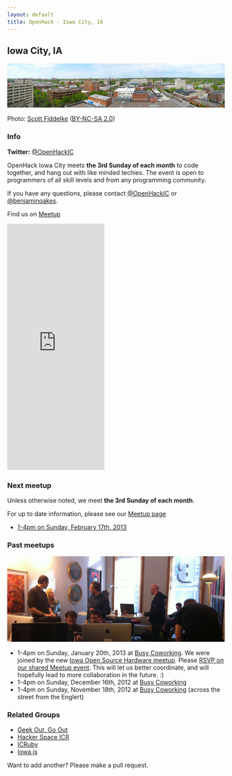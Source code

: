```yaml
---
layout: default
title: OpenHack - Iowa City, IA
---
```


## Iowa City, IA

![Panorama of Iowa City](/iowa_city/scottfidd_iowa_city_panorama.jpg)

Photo: [Scott Fiddelke](http://www.flickr.com/photos/scottfidd/7084756573/) ([BY-NC-SA 2.0](http://creativecommons.org/licenses/by-nc-sa/2.0/))

### Info

**Twitter:** [@OpenHackIC](http://twitter.com/OpenHackIC)

OpenHack Iowa City meets **the 3rd Sunday of each month** to code together, and hang out with like minded techies. The event is open to programmers of all skill levels and from any programming community.

If you have any questions, please contact [@OpenHackIC](http://twitter.com/OpenHackIC) or [@benjaminoakes](http://twitter.com/benjaminoakes).

Find us on [Meetup](http://www.meetup.com/Iowa-Open-Source-Hardware-meetup/)

<iframe width="225" height="570" src="http://meetu.ps/wQBVK" frameborder="0"></iframe>

### Next meetup

Unless otherwise noted, we meet **the 3rd Sunday of each month**.

For up to date information, please see our [Meetup page](http://www.meetup.com/Iowa-Open-Source-Hardware-meetup/)

* [1-4pm on Sunday, February 17th, 2013](http://www.meetup.com/Iowa-Open-Source-Hardware-meetup/events/104333422/)

### Past meetups

![First Meetup](/iowa_city/benjaminoakes_first_meetup.jpg)

* 1-4pm on Sunday, January 20th, 2013 at [Busy Coworking](http://busycoworking.com/).  We were joined by the new [Iowa Open Source Hardware meetup](http://www.meetup.com/Iowa-Open-Source-Hardware-meetup/).  Please [RSVP on our shared Meetup event](http://www.meetup.com/Iowa-Open-Source-Hardware-meetup/events/98860292/).  This will let us better coordinate, and will hopefully lead to more collaboration in the future.  :)
* 1-4pm on Sunday, December 16th, 2012 at [Busy Coworking](http://busycoworking.com/)
* 1-4pm on Sunday, November 18th, 2012 at [Busy Coworking](http://busycoworking.com/) (across the street from the Englert)

### Related Groups

* [Geek Out, Go Out](http://www.meetup.com/GeekOutGoOut/)
* [Hacker Space ICR](http://www.hackerspaceicr.org/)
* [ICRuby](http://www.icruby.org/)
* [Iowa.js](http://www.iowajs.org/)

Want to add another?  Please make a pull request.
